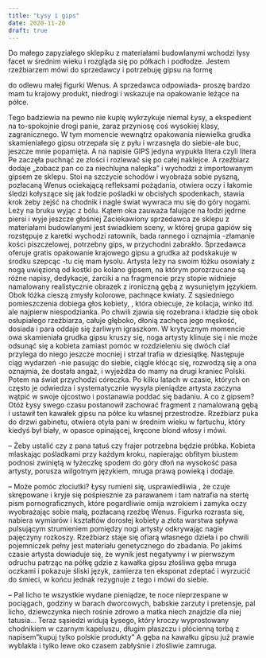 ```yaml
---
title: "Łysy i gips"
date: 2020-11-20
draft: true
---
```


Do małego zapyziałego sklepiku z materiałami budowlanymi wchodzi łysy facet w średnim wieku i rozgląda się po półkach i podłodze. Jestem rzeźbiarzem mówi do sprzedawcy i potrzebuję gipsu na formę

do odlewu małej figurki Wenus. A sprzedawca odpowiada- proszę bardzo mam tu krajowy produkt, niedrogi i wskazuje na opakowanie leżące na półce.

Tego badziewia na pewno nie kupię wykrzykuje niemal Łysy, a ekspedient na to-spokojnie drogi panie, zaraz przyniosę coś wysokiej klasy, zagranicznego. W tym momencie wewnątrz opakowania niewielka grudka skamieniałego gipsu otrzepała się z pyłu i wrzasnęła do siebie-ale buc, jeszcze mnie popamięta. A na napisie GIPS jedyna wypukła litera czyli litera Pe zaczęła puchnąć ze złości i rozlewać się po całej naklejce. A rzeźbiarz dodaje „zobacz pan co za niechlujna nalepka” i wychodzi z importowanym gipsem ze sklepu. Stoi na szczycie schodów i wyobraża sobie pyszną, pozłacaną Wenus ociekającą refleksami pożądania, otwiera oczy i łakomie śledzi kołyszące się jak łodzie pośladki w obcisłych spodenkach, stawia krok żeby zejść na chodnik i nagle świat wywraca mu się do góry nogami. Leży na bruku wyjąc z bólu. Kątem oka zauważa falujące na łodzi jędrne piersi i wyje jeszcze głośniej Zaciekawiony sprzedawca ze sklepu z materiałami budowlanymi jest świadkiem sceny, w której grupa gapiów się rozstępuje z karetki wychodzi ratownik, bada rannego i oznajmia -złamanie kości piszczelowej, potrzebny gips, w przychodni zabrakło. Sprzedawca oferuje gratis opakowanie krajowego gipsu a grudka aż podskakuje w środku szepcąc -tu cię mam łysolu. Artysta leży na swoim łóżku osowiały z nogą uwięzioną od kostki po kolano gipsem, na którym porozrzucane są różne napisy, dedykacje, żarciki a na fragmencie przy stopie widnieje namalowany realistycznie obrazek z ironiczną gębą z wysuniętym językiem. Obok łóżka cieszą zmysły kolorowe, pachnące kwiaty. Z sąsiedniego pomieszczenia dobiega głos kobiety, , która obiecuje, że kolacja, winko itd. ale najpierw niespodzianka. Po chwili zjawia się rozebrana i kładzie się obok osłupiałego rzeźbiarza, całuje głęboko, dłonią zachęca jego męskość, dosiada i para oddaje się żarliwym igraszkom. W krytycznym momencie owa skamieniała grudka gipsu kruszy się, noga artysty klinuje się i nie może odsunąć się a kobieta zamiast pomóc w rozdzieleniu się dwóch ciał przylega do niego jeszcze mocniej i strzał trafia w dziesiątkę. Następuje ciąg wydarzeń -nie pasując do siebie, ciągle kłócąc się, rozwodzą się a ona oznajmia, że dostała angaż, i wyjeżdża do mamy na drugi kraniec Polski. Potem na świat przychodzi córeczka. Po kilku latach w czasie, których on często je odwiedza i systematycznie wysyła pieniądze artysta zaczyna wątpić w swoje ojcostwo i postanawia poddać się badaniu. A co z gipsem? Otóż Łysy swego czasu postanowił zachować fragment z namalowaną gębą i ustawił ten kawałek gipsu na półce ku własnej przestrodze. Rzeźbiarz puka do drzwi gabinetu, otwiera otyła pani w średnim wieku w fartuchu, który kiedyś był biały, w opasce opinającej, kręcone blond włosy i mówi.

– Żeby ustalić czy z pana tatuś czy frajer potrzebna będzie próbka. Kobieta mlaskając pośladkami przy każdym kroku, napierając obfitym biustem podnosi zwiniętą w łyżeczkę spodem do góry dłoń na wysokość pasa artysty, porusza wilgotnym językiem, mruga prawą powieką i dodaje.

– Może pomóc złociutki? Łysy rumieni się, usprawiedliwia , że czuje skrępowane i kryje się pośpiesznie za parawanem i tam natrafia na stertę pism pornograficznych, które pogardliwie omija wzrokiem i zamyka oczy wyobrażając sobie małą, pozłacaną rzeźbę Wenus. Figurka rozrasta się, nabiera wymiarów i kształtów dorosłej kobiety a złota warstwa spływa pulsującym strumieniem pomiędzy nogi artysty odkrywając nagie pajęczyny rozkoszy. Rzeźbiarz staje się ofiarą własnego dzieła i po chwili pojemniczek pełny jest materiału genetycznego do zbadania. Po jakimś czasie artysta dowiaduje się, że wynik jest negatywny i w pierwszym odruchu patrząc na półkę gdzie z kawałka gipsu złośliwa gęba mruga oczkami i pokazuje śliski język, zamierza ten eksponat zdeptać i wyrzucić do śmieci, w końcu jednak rezygnuje z tego i mówi do siebie.

– Pal licho te wszystkie wydane pieniądze, te noce nieprzespane w pociągach, godziny w barach dworcowych, babskie zarzuty i pretensje, pal licho, dziewczynka niech rośnie zdrowo a matka niech znajdzie dla niej tatusia… Teraz sąsiedzi widują Łysego, który kroczy wyprostowany chodnikiem w czarnym kapeluszu, długim płaszczu i płócienną torbą z napisem”kupuj tylko polskie produkty” A gęba na kawałku gipsu już prawie wyblakła i tylko lewe oko czasem zabłyśnie i złośliwie zamruga.

